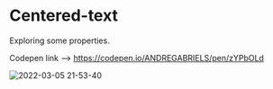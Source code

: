 # Centered-text
Exploring some properties.

Codepen link --> https://codepen.io/ANDREGABRIELS/pen/zYPbOLd

![2022-03-05 21-53-40](https://user-images.githubusercontent.com/60861872/156904702-ff4dadec-885a-463a-bcb8-846ad93df920.gif)
